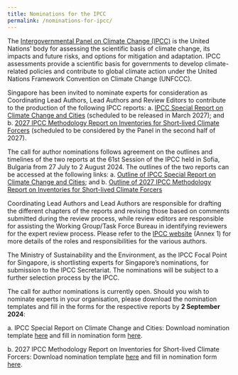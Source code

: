 ```yaml
---
title: Nominations for the IPCC
permalink: /nominations-for-ipcc/
---
```


The [Intergovernmental Panel on Climate Change (IPCC)](https://www.ipcc.ch/) is the United Nations’ body for assessing the scientific basis of climate change, its impacts and future risks, and options for mitigation and adaptation.  IPCC assessments provide a scientific basis for governments to develop climate-related policies and contribute to global climate action under the United Nations Framework Convention on Climate Change (UNFCCC).

Singapore has been invited to nominate experts for consideration as Coordinating Lead Authors, Lead Authors and Review Editors to contribute to the production of the following IPCC reports:
a. [IPCC Special Report on Climate Change and Cities](https://www.ipcc.ch/report/special-report-on-climate-change-and-cities/) (scheduled to be released in March 2027); and
b. [2027 IPCC Methodology Report on Inventories for Short-lived Climate Forcers](https://www.ipcc.ch/report/methodology-report-on-short-lived-climate-forcers/) (scheduled to be considered by the Panel in the second half of 2027).
 
The call for author nominations follows agreement on the outlines and timelines of the two reports at the 61st Session of the IPCC held in Sofia, Bulgaria from 27 July to 2 August 2024. The outlines of the two reports can be accessed at the following links:
a. [Outline of IPCC Special Report on Climate Change and Cities](https://www.ipcc.ch/site/assets/uploads/2024/08/Decision_Cities.pdf); and
b. [Outline of 2027 IPCC Methodology Report on Inventories for Short-lived Climate Forcers](https://www.ipcc.ch/site/assets/uploads/2024/08/Decision_SLCF.pdf)
 
Coordinating Lead Authors and Lead Authors are responsible for drafting the different chapters of the reports and revising those based on comments submitted during the review process, while review editors are responsible for assisting the Working Group/Task Force Bureau in identifying reviewers for the expert review process. Please refer to the [IPCC website](https://www.ipcc.ch/2024/06/18/nominations-scoping-meeting-cdr/asd) (Annex 1) for more details of the roles and responsibilities for the various authors.
 
The Ministry of Sustainability and the Environment, as the IPCC Focal Point for Singapore, is shortlisting experts for Singapore’s nominations, for submission to the IPCC Secretariat. The nominations will be subject to a further selection process by the IPCC. 

The call for author nominations is currently open. Should you wish to nominate experts in your organisation, please download the nomination templates and fill in the forms for the respective reports by **2 September 2024**:
 
a. IPCC Special Report on Climate Change and Cities: Download nomination template [here](/files/resources/nomination_special_report_on_cities.xlsx) and fill in nomination form [here](https://go.gov.sg/ipcc-srcities-sg-author-nominations).

b. 2027 IPCC Methodology Report on Inventories for Short-lived Climate Forcers: Download nomination template [here](/files/resources/nomination_methodology_report_on_slcfs.xlsx) and fill in nomination form [here](https://go.gov.sg/ipcc-mrslcf-sg-author-nominations).
